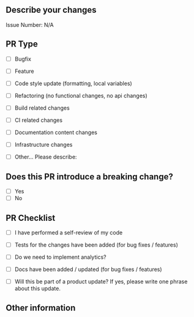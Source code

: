 ## Describe your changes
<!-- Please describe the changes you made, behaviors before changes and after changes, or link to a relevant issue. -->
Issue Number: N/A


## PR Type
<!-- Please check the one that applies to this PR using "x". -->
- [ ] Bugfix
- [ ] Feature
- [ ] Code style update (formatting, local variables)
- [ ] Refactoring (no functional changes, no api changes)
- [ ] Build related changes
- [ ] CI related changes
- [ ] Documentation content changes
- [ ] Infrastructure changes
- [ ] Other... Please describe:


## Does this PR introduce a breaking change?
- [ ] Yes
- [ ] No

<!-- If this PR contains a breaking change, please describe the impact and migration path for existing applications below. -->


## PR Checklist
<!-- Please check if your PR fulfills the following requirements using "x". -->
- [ ] I have performed a self-review of my code
- [ ] Tests for the changes have been added (for bug fixes / features)
- [ ] Do we need to implement analytics?
- [ ] Docs have been added / updated (for bug fixes / features)
- [ ] Will this be part of a product update? If yes, please write one phrase about this update.


## Other information
